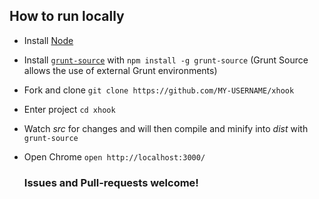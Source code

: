 ## How to run locally

* Install [Node](http://nodejs.org)

* Install [`grunt-source`](https://github.com/jpillora/grunt-source) with `npm install -g grunt-source` (Grunt Source allows the use of external Grunt environments)

* Fork and clone `git clone https://github.com/MY-USERNAME/xhook`

* Enter project `cd xhook`

* Watch *src* for changes and will then compile and minify into *dist* with `grunt-source`

* Open Chrome `open http://localhost:3000/`

	### Issues and Pull-requests welcome!